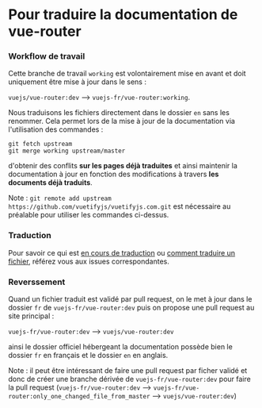 # Pour traduire la documentation de vue-router

### Workflow de travail

Cette branche de travail `working` est volontairement mise en avant et doit uniquement être mise à jour dans le sens :

`vuejs/vue-router:dev` --> `vuejs-fr/vue-router:working`.

Nous traduisons les fichiers directement dans le dossier `en` sans les renommer. Cela permet lors de la mise à jour de la documentation via l'utilisation des commandes :

```
git fetch upstream
git merge working upstream/master
```

d'obtenir des conflits **sur les pages déjà traduites** et ainsi maintenir la documentation à jour en fonction des modifications à travers **les documents déjà traduits**.

Note : `git remote add upstream https://github.com/vuetifyjs/vuetifyjs.com.git` est nécessaire au préalable pour utiliser les commandes ci-dessus.

### Traduction

Pour savoir ce qui est [en cours de traduction](https://github.com/vuejs-fr/vue-router/issues/1) ou [comment traduire un fichier](https://github.com/vuejs-fr/vue-router/issues/2), référez vous aux issues correspondantes.

### Reverssement

Quand un fichier traduit est validé par pull request, on le met à jour dans le dossier `fr` de `vuejs-fr/vue-router:dev` puis on propose une pull request au site principal :

`vuejs-fr/vue-router:dev` --> `vuejs/vue-router:dev`

ainsi le dossier officiel hébergeant la documentation possède bien le dossier `fr` en français et le dossier `en` en anglais.

Note : il peut être intéressant de faire une pull request par ficher validé et donc de créer une branche dérivée de `vuejs-fr/vue-router:dev` pour faire la pull request (`vuejs-fr/vue-router:dev` --> `vuejs-fr/vue-router:only_one_changed_file_from_master` --> `vuejs/vue-router:dev`)
